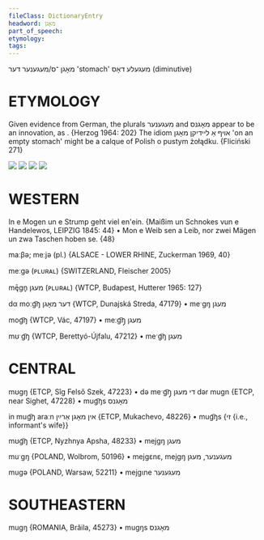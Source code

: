 ```yaml
---
fileClass: DictionaryEntry
headword: מאָגן
part_of_speech: 
etymology: 
tags: 
---
```

מאָגן
־ס/מעגענער
דער
'stomach'
מעגעלע
דאָס 
(diminutive)

ETYMOLOGY
===========
Given evidence from German, the plurals מעגענער and מאָגנס appear to be an innovation, as . 
{Herzog 1964: 202}
The idiom אויף אַ ליידיקן מאָגן 'on an empty stomach' might be a calque of Polish o pustym żołądku.
{Fliciński 271}

![](https://ia902902.us.archive.org/9/items/Yiddish-Dialect-Maps/Herzog4-82--esPluralsO-stemsKojmenBojdemKishnLodnVolknMogn-152.jpg)
![](https://ia802902.us.archive.org/9/items/Yiddish-Dialect-Maps/Herzog4-87-90-PluralOfGlokMognKojmenKacev-154.jpg)
![](https://ia902902.us.archive.org/9/items/Yiddish-Dialect-Maps/Herzog4-91-ChannelOfInnovation-GloknMognsKojmens-155.jpg)
![](https://ia802902.us.archive.org/9/items/Yiddish-Dialect-Maps/Guggenheim-Gruenberg_karte_50.jpg)

WESTERN
========

In e Mogen un e Strump geht viel en'ein.
{Maißim un Schnokes vun e Handelewos, LEIPZIG 1845: 44}
	•	Mon e Weib sen a Leib, nor zwei Mägen un zwa Taschen hoben se. {48}

maːβə; meːjə (pl.) {ALSACE - LOWER RHINE, Zuckerman 1969, 40}

meːgə (ᴘʟᴜʀᴀʟ) {SWITZERLAND, Fleischer 2005}

mę̄gn̥ מעגן (ᴘʟᴜʀᴀʟ) {WTCP, Budapest, Hutterer 1965: 127}

dα moːg͡ŋ דער מאָגן {WTCP, Dunajská Streda, 47179}
	•	meˑgŋ מעגן

mog͡ŋ {WTCP, Vác, 47197}
	•	meːg͡ŋ̩ מעגן

mʊˑg͡ŋ {WTCP, Berettyó-Újfalu, 47212}
	•	meˑg͡ŋ מעגן

CENTRAL
========

mʊgŋ {ETCP, Sîg Felső Szek, 47223}
	•	də meˑg͡ŋ̩ די מעגן
dər mugn {ETCP, near Sighet, 47228}
	•	mug͡ŋs מאָגנס

in mug͡ŋ araːn אין מאָגן אַרײַן {ETCP, Mukachevo, 48226}
	•	mug͡ŋs {זי {i.e., informant's wife}}

mʊg͡ŋ {ETCP, Nyzhnya Apsha, 48233}
	•	mejgŋ מעגן

muˑgŋ {POLAND, Wolbrom, 50196}
	•	mejgɛnɛ, mejgŋ מעגענער, מעגן

mugə {POLAND, Warsaw, 52211}
	•	mejgɩne מעגענער

SOUTHEASTERN
==============

mugŋ {ROMANIA, Brăila, 45273}
	•	mugŋs מאָגנס

